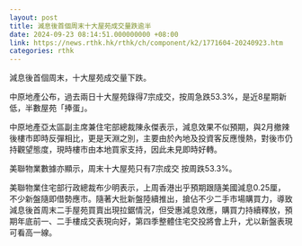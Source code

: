 ```yaml
---
layout: post
title: 減息後首個周末十大屋苑成交量跌逾半
date: 2024-09-23 08:14:51.000000000 +08:00
link: https://news.rthk.hk/rthk/ch/component/k2/1771604-20240923.htm
categories: rthk
---
```


減息後首個周末，十大屋苑成交量下跌。

中原地產公布，過去兩日十大屋苑錄得7宗成交，按周急跌53.3%，是近8星期新低，半數屋苑「捧蛋」。

中原地產亞太區副主席兼住宅部總裁陳永傑表示，減息效果不似預期，與2月撤辣後樓市即時反彈相比，更是天淵之別，主要由於內地及投資客反應慢熱，對後市仍持觀望態度，現時樓市由本地買家支持，因此未見即時好轉。

美聯物業數據亦顯示，周末十大屋苑只有7宗成交 按周跌53.3%。

美聯物業住宅部行政總裁布少明表示，上周香港出乎預期跟隨美國減息0.25厘，不少新盤隨即借勢應市。隨著大批新盤陸續推出，搶佔不少二手市場購買力，導致減息後首周末二手屋苑買賣出現拉鋸情況，但受惠減息效應，購買力持續釋放，預期年底前一、二手樓成交表現向好，第四季整體住宅交投將會上升，尤以新盤表現可看高一線。
